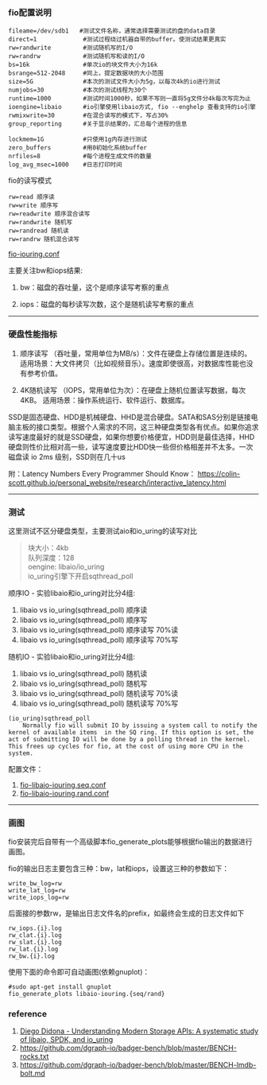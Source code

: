 ### fio配置说明

```shell
fileame=/dev/sdb1   #测试文件名称，通常选择需要测试的盘的data目录
direct=1             #测试过程绕过机器自带的buffer。使测试结果更真实
rw=randwrite         #测试随机写的I/O
rw=randrw            #测试随机写和读的I/O
bs=16k               #单次io的块文件大小为16k
bsrange=512-2048     #同上，提定数据块的大小范围
size=5G              #本次的测试文件大小为5g，以每次4k的io进行测试
numjobs=30           #本次的测试线程为30个
runtime=1000         #测试时间1000秒，如果不写则一直将5g文件分4k每次写完为止
ioengine=libaio      #io引擎使用libaio方式, fio --enghelp 查看支持的io引擎
rwmixwrite=30        #在混合读写的模式下，写占30%
group_reporting      #关于显示结果的，汇总每个进程的信息

lockmem=1G           #只使用1g内存进行测试
zero_buffers         #用0初始化系统buffer
nrfiles=8            #每个进程生成文件的数量
log_avg_msec=1000    #日志打印时间
```

fio的读写模式
```shell
rw=read 顺序读
rw=write 顺序写
rw=readwrite 顺序混合读写
rw=randwrite 随机写
rw=randread 随机读
rw=randrw 随机混合读写
```

[fio-iouring.conf](./fio-iouring.conf)

主要关注bw和iops结果:

1. bw：磁盘的吞吐量，这个是顺序读写考察的重点

2. iops：磁盘的每秒读写次数，这个是随机读写考察的重点


---

### 硬盘性能指标
1. 顺序读写 （吞吐量，常用单位为MB/s）：文件在硬盘上存储位置是连续的。
适用场景：大文件拷贝（比如视频音乐）。速度即使很高，对数据库性能也没有参考价值。

2. 4K随机读写 （IOPS，常用单位为次）：在硬盘上随机位置读写数据，每次4KB。
适用场景：操作系统运行、软件运行、数据库。


SSD是固态硬盘、HDD是机械硬盘、HHD是混合硬盘。SATA和SAS分别是链接电脑主板的接口类型。根据个人需求的不同，这三种硬盘类型各有优点。如果你追求读写速度最好的就是SSD硬盘，如果你想要价格便宜，HDD则是最佳选择，HHD硬盘则性价比相对高一些，读写速度要比HDD快一些但价格相差并不太多。一次磁盘读 io 2ms 级别，SSD则在几十us

附：Latency Numbers Every Programmer Should Know： https://colin-scott.github.io/personal_website/research/interactive_latency.html

---

### 测试
这里测试不区分硬盘类型，主要测试aio和io_uring的读写对比

> 块大小：4kb <br> 
队列深度：128 <br> 
oengine: libaio/io_uring <br>
io_uring引擎下开启sqthread_poll <br>

顺序IO - 实验libaio和io_uring对比分4组:
1. libaio vs io_uring(sqthread_poll) 顺序读
2. libaio vs io_uring(sqthread_poll) 顺序写
3. libaio vs io_uring(sqthread_poll) 顺序读写 70%读
4. libaio vs io_uring(sqthread_poll) 顺序读写 70%写

随机IO - 实验libaio和io_uring对比分4组:
1. libaio vs io_uring(sqthread_poll) 随机读
2. libaio vs io_uring(sqthread_poll) 随机写
3. libaio vs io_uring(sqthread_poll) 随机读写 70%读
4. libaio vs io_uring(sqthread_poll) 随机读写 70%写

```
(io_uring)sqthread_poll
    Normally fio will submit IO by issuing a system call to notify the kernel of available items  in the SQ ring. If this option is set, the act of submitting IO will be done by a polling thread in the kernel. This frees up cycles for fio, at the cost of using more CPU in the system.
```

配置文件： 
1. [fio-libaio-iouring.seq.conf](./fio-libaio-iouring.seq.conf)
2. [fio-libaio-iouring.rand.conf](./fio-libaio-iouring.rand.conf)

---

### 画图
fio安装完后自带有一个高级脚本fio_generate_plots能够根据fio输出的数据进行画图。

fio的输出日志主要包含三种：bw，lat和iops，设置这三种的参数如下：

```
write_bw_log=rw
write_lat_log=rw
write_iops_log=rw
```
后面接的参数rw，是输出日志文件名的prefix，如最终会生成的日志文件如下
```
rw_iops.{i}.log
rw_clat.{i}.log
rw_slat.{i}.log
rw_lat.{i}.log
rw_bw.{i}.log
```
使用下面的命令即可自动画图(依赖gnuplot)：
```shell
#sudo apt-get install gnuplot
fio_generate_plots libaio-iouring.{seq/rand}
```

### reference
1. [Diego Didona - Understanding Modern Storage APIs: A systematic study of libaio, SPDK, and io_uring](https://www.youtube.com/watch?v=5jKKVdJJqKY)
2. https://github.com/dgraph-io/badger-bench/blob/master/BENCH-rocks.txt
3. https://github.com/dgraph-io/badger-bench/blob/master/BENCH-lmdb-bolt.md


